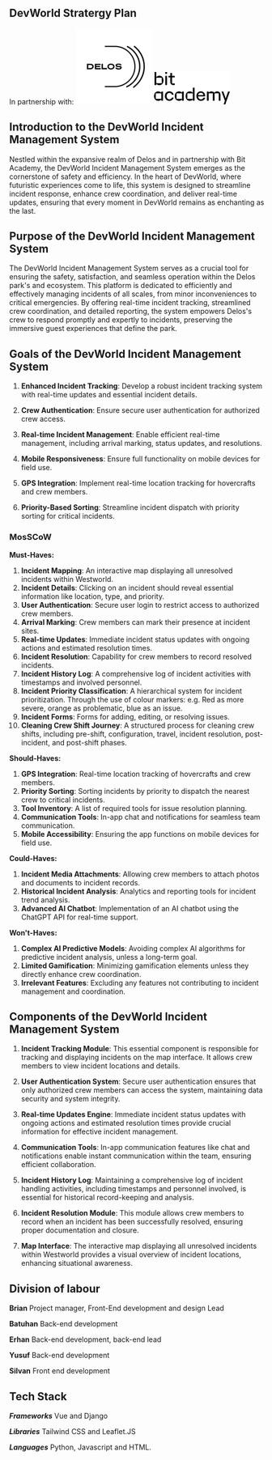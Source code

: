 
## **DevWorld** Stratergy Plan

In partnership with:
![Delos](delos.png)
![Bit](bit.png)

## **Introduction to the DevWorld Incident Management System**

Nestled within the expansive realm of Delos and in partnership with Bit Academy, the DevWorld Incident Management System emerges as the cornerstone of safety and efficiency. In the heart of DevWorld, where futuristic experiences come to life, this system is designed to streamline incident response, enhance crew coordination, and deliver real-time updates, ensuring that every moment in DevWorld remains as enchanting as the last.

## **Purpose of the DevWorld Incident Management System**

The DevWorld Incident Management System serves as a crucial tool for ensuring the safety, satisfaction, and seamless operation within the Delos park's and ecosystem. This platform is dedicated to efficiently and effectively managing incidents of all scales, from minor inconveniences to critical emergencies. By offering real-time incident tracking, streamlined crew coordination, and detailed reporting, the system empowers Delos's crew to respond promptly and expertly to incidents, preserving the immersive guest experiences that define the park.

## **Goals of the DevWorld Incident Management System**

1. **Enhanced Incident Tracking**: Develop a robust incident tracking system with real-time updates and essential incident details.

2. **Crew Authentication**: Ensure secure user authentication for authorized crew access.

3. **Real-time Incident Management**: Enable efficient real-time management, including arrival marking, status updates, and resolutions.

4. **Mobile Responsiveness**: Ensure full functionality on mobile devices for field use.

5. **GPS Integration**: Implement real-time location tracking for hovercrafts and crew members.

6. **Priority-Based Sorting**: Streamline incident dispatch with priority sorting for critical incidents.

### MosSCoW

**Must-Haves:**

1. **Incident Mapping**: An interactive map displaying all unresolved incidents within Westworld.
2. **Incident Details**: Clicking on an incident should reveal essential information like location, type, and priority.
3. **User Authentication**: Secure user login to restrict access to authorized crew members.
4. **Arrival Marking**: Crew members can mark their presence at incident sites.
5. **Real-time Updates**: Immediate incident status updates with ongoing actions and estimated resolution times.
6. **Incident Resolution**: Capability for crew members to record resolved incidents.
7. **Incident History Log**: A comprehensive log of incident activities with timestamps and involved personnel.
8. **Incident Priority Classification**: A hierarchical system for incident prioritization. Through the use of colour markers: e.g. Red as more severe, orange as problematic, blue as an issue.
9. **Incident Forms**: Forms for adding, editing, or resolving issues.
10. **Cleaning Crew Shift Journey**: A structured process for cleaning crew shifts, including pre-shift, configuration, travel, incident resolution, post-incident, and post-shift phases.

**Should-Haves:**

1. **GPS Integration**: Real-time location tracking of hovercrafts and crew members.
2. **Priority Sorting**: Sorting incidents by priority to dispatch the nearest crew to critical incidents.
3. **Tool Inventory**: A list of required tools for issue resolution planning.
4. **Communication Tools**: In-app chat and notifications for seamless team communication.
5. **Mobile Accessibility**: Ensuring the app functions on mobile devices for field use.

**Could-Haves:**

1. **Incident Media Attachments**: Allowing crew members to attach photos and documents to incident records.
2. **Historical Incident Analysis**: Analytics and reporting tools for incident trend analysis.
3. **Advanced AI Chatbot**: Implementation of an AI chatbot using the ChatGPT API for real-time support.

**Won't-Haves:**

1. **Complex AI Predictive Models**: Avoiding complex AI algorithms for predictive incident analysis, unless a long-term goal.
2. **Limited Gamification**: Minimizing gamification elements unless they directly enhance crew coordination.
3. **Irrelevant Features**: Excluding any features not contributing to incident management and coordination.

## **Components of the DevWorld Incident Management System** 

1. **Incident Tracking Module**: This essential component is responsible for tracking and displaying incidents on the map interface. It allows crew members to view incident locations and details.

2. **User Authentication System**: Secure user authentication ensures that only authorized crew members can access the system, maintaining data security and system integrity.

3. **Real-time Updates Engine**: Immediate incident status updates with ongoing actions and estimated resolution times provide crucial information for effective incident management.

4. **Communication Tools**: In-app communication features like chat and notifications enable instant communication within the team, ensuring efficient collaboration.

5. **Incident History Log**: Maintaining a comprehensive log of incident handling activities, including timestamps and personnel involved, is essential for historical record-keeping and analysis.

6. **Incident Resolution Module**: This module allows crew members to record when an incident has been successfully resolved, ensuring proper documentation and closure.

7. **Map Interface**: The interactive map displaying all unresolved incidents within Westworld provides a visual overview of incident locations, enhancing situational awareness.


## **Division of labour**

**Brian**
 Project manager, Front-End development and design Lead
 
**Batuhan**
Back-end development

**Erhan**
Back-end development, back-end lead

**Yusuf**
Back-end development

**Silvan**
Front end development

## **Tech Stack**

***Frameworks***
Vue and Django

***Libraries***
Tailwind CSS and Leaflet.JS

***Languages***
Python, Javascript and HTML.
